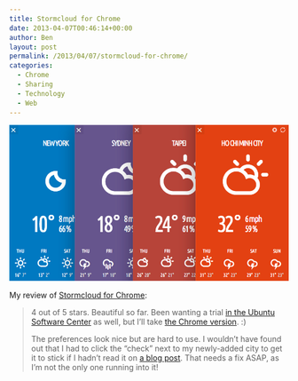 ```yaml
---
title: Stormcloud for Chrome
date: 2013-04-07T00:46:14+00:00
author: Ben
layout: post
permalink: /2013/04/07/stormcloud-for-chrome/
categories:
  - Chrome
  - Sharing
  - Technology
  - Web
---
```

![stormcloud](/wp-content/uploads/2013/04/stormcloud.png)

My review of [Stormcloud for Chrome](http://getstormcloud.com/):

> 4 out of 5 stars. Beautiful so far. Been wanting a trial [in the Ubuntu Software Center](https://apps.ubuntu.com/cat/applications/stormcloud/) as well, but I&#8217;ll take [the Chrome version](https://chrome.google.com/webstore/detail/stormcloud/jjpfchnjhjfiildkeelmdbkfkegkgehh). :)
>
> The preferences look nice but are hard to use. I wouldn&#8217;t have found out that I had to click the &#8220;check&#8221; next to my newly-added city to get it to stick if I hadn&#8217;t read it on [a blog post](http://www.omgchrome.com/stormcloud-for-chrome-weather-made-beautiful/). That needs a fix ASAP, as I&#8217;m not the only one running into it!
